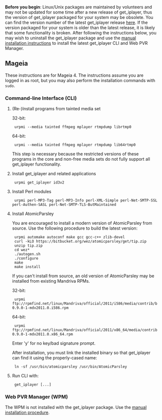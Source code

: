**Before you begin**: Linux/Unix packages are maintained by volunteers and may not be updated for some time after a new release of get_iplayer, thus the version of get_iplayer packaged for your system may be obsolete. You can find the version number of the latest get_iplayer release [here](https://github.com/get-iplayer/get_iplayer/releases). If the version packaged for your system is older than the latest release, it is likely that some functionality is broken. After following the instructions below, you may wish to uninstall the get_iplayer package and use the [manual installation instructions](/wiki/manual) to install the latest get_iplayer CLI and Web PVR Manager. 

## Mageia

These instructions are for Mageia 4.  The instructions assume you are logged in as root, but you may also perform the installation commands with `sudo`.

### Command-line Interface (CLI)

1. (Re-)Install programs from tainted media set

    32-bit:

        urpmi --media tainted ffmpeg mplayer rtmpdump librtmp0

    64-bit:

        urpmi --media tainted ffmpeg mplayer rtmpdump lib64rtmp0

    This step is necessary because the restricted versions of these programs in the core and non-free media sets do not fully support all get_iplayer functionality.

2. Install get_iplayer and related applications

        urpmi get_iplayer id3v2

3. Install Perl modules

        urpmi perl-MP3-Tag perl-MP3-Info perl-XML-Simple perl-Net-SMTP-SSL perl-Authen-SASL perl-Net-SMTP-TLS-ButMaintained
    
4. Install AtomicParsley

    You are encouraged to install a modern version of AtomicParsley from source.  Use the following procedure to build the latest version:

        urpmi automake autoconf make gcc gcc-c++ zlib-devel
        curl -kLO https://bitbucket.org/wez/atomicparsley/get/tip.zip
        unzip tip.zip
        cd wez*
        ./autogen.sh
        ./configure
        make
        make install

    If you can't install from source, an old version of AtomicParsley may be installed from existing Mandriva RPMs.

    32-bit:

        urpmi ftp://rpmfind.net/linux/Mandriva/official/2011/i586/media/contrib/backports/atomicparsley-0.9.0-1-mdv2011.0.i586.rpm

    64-bit:

        urpmi ftp://rpmfind.net/linux/Mandriva/official/2011/x86_64/media/contrib/backports/atomicparsley-0.9.0-1-mdv2011.0.x86_64.rpm

    Enter 'y' for no key/bad signature prompt.

    After installation, you must link the installed binary so that get_iplayer can find it using the properly-cased name:

        ln -sf /usr/bin/atomicparsley /usr/bin/AtomicParsley

5. Run CLI with:

    	get_iplayer [...]

### Web PVR Manager (WPM)

The WPM is not installed with the get_iplayer package.  Use the [manual installation procedure](/wiki/manual).